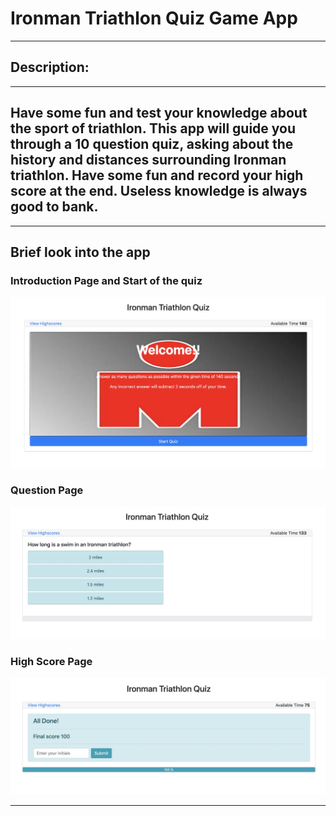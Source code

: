 # Ironman Triathlon Quiz Game App

---

## Description:

---

## Have some fun and test your knowledge about the sport of triathlon. This app will guide you through a 10 question quiz, asking about the history and distances surrounding Ironman triathlon. Have some fun and record your high score at the end. Useless knowledge is always good to bank.

---

## Brief look into the app

### Introduction Page and Start of the quiz

![Intro Page](./assets/intro.jpg)

### Question Page

![Question Page](./assets/question.jpg)

### High Score Page

![High Score Page](./assets/alldone.jpg)

---
